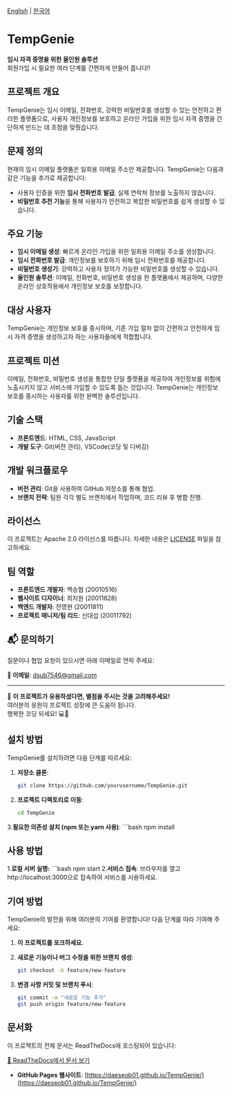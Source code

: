 [English](README.md) | [한국어](README_ko.md)

# TempGenie  
**임시 자격 증명을 위한 올인원 솔루션**  
회원가입 시 필요한 여러 단계를 간편하게 만들어 줍니다!!

## 프로젝트 개요  
TempGenie는 임시 이메일, 전화번호, 강력한 비밀번호를 생성할 수 있는 안전하고 편리한 플랫폼으로, 사용자 개인정보를 보호하고 온라인 가입을 위한 임시 자격 증명을 간단하게 만드는 데 초점을 맞췄습니다.

## 문제 정의  
현재의 임시 이메일 플랫폼은 일회용 이메일 주소만 제공합니다. TempGenie는 다음과 같은 기능을 추가로 제공합니다:

- 사용자 인증을 위한 **임시 전화번호 발급**, 실제 연락처 정보를 노출하지 않습니다.
- **비밀번호 추천 기능**을 통해 사용자가 안전하고 복잡한 비밀번호를 쉽게 생성할 수 있습니다.

## 주요 기능  
- **임시 이메일 생성**: 빠르게 온라인 가입을 위한 일회용 이메일 주소를 생성합니다.  
- **임시 전화번호 발급**: 개인정보를 보호하기 위해 임시 전화번호를 제공합니다.  
- **비밀번호 생성기**: 강력하고 사용자 정의가 가능한 비밀번호를 생성할 수 있습니다.  
- **올인원 솔루션**: 이메일, 전화번호, 비밀번호 생성을 한 플랫폼에서 제공하며, 다양한 온라인 상호작용에서 개인정보 보호를 보장합니다.

## 대상 사용자  
TempGenie는 개인정보 보호를 중시하며, 기존 가입 절차 없이 간편하고 안전하게 임시 자격 증명을 생성하고자 하는 사용자들에게 적합합니다.

## 프로젝트 미션  
이메일, 전화번호, 비밀번호 생성을 통합한 단일 플랫폼을 제공하여 개인정보를 위험에 노출시키지 않고 서비스에 가입할 수 있도록 돕는 것입니다. TempGenie는 개인정보 보호를 중시하는 사용자를 위한 완벽한 솔루션입니다.

## 기술 스택  
- **프론트엔드**: HTML, CSS, JavaScript  
- **개발 도구**: Git(버전 관리), VSCode(코딩 및 디버깅)

## 개발 워크플로우  
- **버전 관리**: Git을 사용하여 GitHub 저장소를 통해 협업.  
- **브랜치 전략**: 팀원 각각 별도 브랜치에서 작업하며, 코드 리뷰 후 병합 진행.  

## 라이선스  
이 프로젝트는 Apache 2.0 라이선스를 따릅니다. 자세한 내용은 [LICENSE](https://www.apache.org/licenses/LICENSE-2.0) 파일을 참고하세요.

## 팀 역할  
- **프론트엔드 개발자**: 백승협 (20010516)  
- **웹사이트 디자이너**: 최지원 (20011828)  
- **백엔드 개발자**: 전영현 (20011811)  
- **프로젝트 매니저/팀 리드**: 신대섭 (20011792)  

## 📬 문의하기  
질문이나 협업 요청이 있으시면 아래 이메일로 연락 주세요:  

**📧 이메일**: [dsub7546@gmail.com](mailto:dsub7546@gmail.com)  

---

🌟 **이 프로젝트가 유용하셨다면, 별점을 주시는 것을 고려해주세요!**  
여러분의 응원이 프로젝트 성장에 큰 도움이 됩니다.  
행복한 코딩 되세요! 💻🚀

## 설치 방법  
TempGenie를 설치하려면 다음 단계를 따르세요:

1. **저장소 클론**:  
   ```bash
   git clone https://github.com/yourusername/TempGenie.git
2. **프로젝트 디렉토리로 이동**:
    ```bash
    cd TempGenie
3.**필요한 의존성 설치 (npm 또는 yarn 사용)**:
    ```bash
    npm install
## 사용 방법

1.**로컬 서버 실행:**
    ```bash
    npm start
2.**서비스 접속**:
    브라우저를 열고 http://localhost:3000으로 접속하여 서비스를 사용하세요.

## 기여 방법
TempGenie의 발전을 위해 여러분의 기여를 환영합니다! 다음 단계를 따라 기여해 주세요:

1. **이 프로젝트를 포크하세요.**

2. **새로운 기능이나 버그 수정을 위한 브랜치 생성**:
      ```bash
      git checkout -b feature/new-feature
3. **변경 사항 커밋 및 브랜치 푸시**:
      ```bash
      git commit -m "새로운 기능 추가"
      git push origin feature/new-feature
## 문서화
이 프로젝트의 전체 문서는 ReadTheDocs에 호스팅되어 있습니다:

[📄 ReadTheDocs에서 문서 보기](https://tempg.readthedocs.io)
- **GitHub Pages 웹사이트**: [https://daeseob01.github.io/TempGenie/](https://daeseob01.github.io/TempGenie/)

